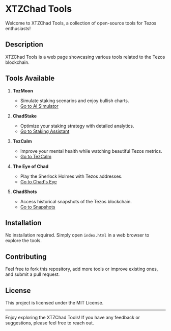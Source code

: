 # XTZChad Tools

Welcome to XTZChad Tools, a collection of open-source tools for Tezos enthusiasts!

## Description

XTZChad Tools is a web page showcasing various tools related to the Tezos blockchain.

## Tools Available

1. **TezMoon**
   - Simulate staking scenarios and enjoy bullish charts.
   - [Go to AI Simulator](https://ai.xtzchad.xyz)

2. **ChadStake**
   - Optimize your staking strategy with detailed analytics.
   - [Go to Staking Assistant](https://stake.xtzchad.xyz)

3. **TezCalm**
   - Improve your mental health while watching beautiful Tezos metrics.
   - [Go to TezCalm](https://up.xtzchad.xyz/)

4. **The Eye of Chad**
   - Play the Sherlock Holmes with Tezos addresses.
   - [Go to Chad's Eye](https://eye.xtzchad.xyz/)

5. **ChadShots**
   - Access historical snapshots of the Tezos blockchain.
   - [Go to Snapshots](https://snapshots.xtzchad.xyz/)

## Installation

No installation required. Simply open `index.html` in a web browser to explore the tools.

## Contributing

Feel free to fork this repository, add more tools or improve existing ones, and submit a pull request.

## License

This project is licensed under the MIT License.

---

Enjoy exploring the XTZChad Tools! If you have any feedback or suggestions, please feel free to reach out.
